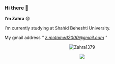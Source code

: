 ### Hi there 👋

<!--
**Zahra1379/Zahra1379** is a ✨ _special_ ✨ repository because its `README.md` (this file) appears on your GitHub profile.

Here are some ideas to get you started:

- 🔭 I’m currently working on ...
- 🌱 I’m currently learning ...
- 👯 I’m looking to collaborate on ...
- 🤔 I’m looking for help with ...
- 💬 Ask me about ...
- 📫 How to reach me: ...
- 😄 Pronouns: ...
- ⚡ Fun fact: ...
-->
**I’m Zahra** :smile:

I’m currently studying at Shahid Beheshti University.

My gmail address  *" z.motamed2000@gmail.com "*

<p align="center">
<img src="https://github-readme-stats.vercel.app/api/top-langs/?username=Zahra1379&layout=compact&theme=monokai" alt="Zahra1379" /> 
</p>

<p align="center"> 
<img src="https://github-readme-stats.vercel.app/api?username=Zahra1379&show_icons=true&theme=monokai"/>
</p>
